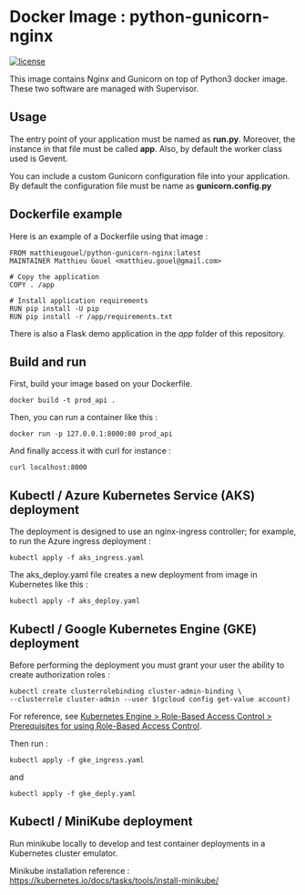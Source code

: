 # Docker Image : python-gunicorn-nginx

[![license](https://img.shields.io/github/license/matthieugouel/docker-python-gunicorn-nginx.svg)](https://github.com/matthieugouel/docker-python-gunicorn-nginx/blob/master/LICENSE)


This image contains Nginx and Gunicorn on top of Python3 docker image.
These two software are managed with Supervisor.

## Usage

The entry point of your application must be named as **run.py**. Moreover, the instance in that file must be called **app**.
Also, by default the worker class used is Gevent.

You can include a custom Gunicorn configuration file into your application. By default the configuration file must be name as **gunicorn.config.py**

## Dockerfile example

Here is an example of a Dockerfile using that image :

```
FROM matthieugouel/python-gunicorn-nginx:latest
MAINTAINER Matthieu Gouel <matthieu.gouel@gmail.com>

# Copy the application
COPY . /app

# Install application requirements
RUN pip install -U pip
RUN pip install -r /app/requirements.txt
```

There is also a Flask demo application in the *app* folder of this repository.

## Build and run

First, build your image based on your Dockerfile.

```
docker build -t prod_api .
```

Then, you can run a container like this :

```
docker run -p 127.0.0.1:8000:80 prod_api
```

And finally access it with curl for instance :

```
curl localhost:8000
```
## Kubectl / Azure Kubernetes Service (AKS) deployment

The deployment is designed to use an nginx-ingress controller; for example, to run the Azure ingress deployment :
```
kubectl apply -f aks_ingress.yaml
```

The aks_deploy.yaml file creates a new deployment from image in Kubernetes like this :

```
kubectl apply -f aks_deploy.yaml
```
## Kubectl / Google Kubernetes Engine (GKE) deployment

Before performing the deployment you must grant your user the ability to create authorization roles :
```
kubectl create clusterrolebinding cluster-admin-binding \
--clusterrole cluster-admin --user $(gcloud config get-value account)
```
For reference, see [Kubernetes Engine > Role-Based Access Control > Prerequisites for using Role-Based Access Control](https://cloud.google.com/kubernetes-engine/docs/how-to/role-based-access-control#prerequisites_for_using_role-based_access_control).

Then run :

```
kubectl apply -f gke_ingress.yaml
```
and
```
kubectl apply -f gke_deply.yaml
```

## Kubectl / MiniKube deployment

Run minikube locally to develop and test container deployments in a Kubernetes cluster emulator.

Minikube installation reference : https://kubernetes.io/docs/tasks/tools/install-minikube/


